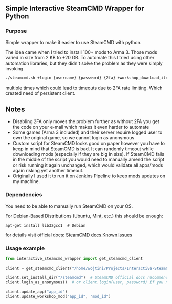 ## Simple Interactive SteamCMD Wrapper for Python

### Purpose
Simple wrapper to make it easier to use SteamCMD with python.

The idea came when I tried to install 100+ mods to Arma 3. Those mods varied in size from 2 KB to +20 GB.
To automate this I tried using other automation libraries, but they didn't solve the problem as they were simply
invoking.
```bash
./steamcmd.sh +login {username} {password} {2fa} +workshop_download_item 107410 450814997 +quit
```
multiple times which could lead to timeouts due to 2FA rate limiting.
Which created need of persistent client.

## Notes
- Disabling 2FA only moves the problem further as without 2FA you get the code on your e-mail
which makes it even harder to automate
- Some games (Arma 3 included) and their server require logged user to own the original game, so we cannot login
as anonymous
- Custom script for SteamCMD looks good on paper however you have to keep in mind that SteamCMD is bad. It can randomly timeout
while downloading mods (especially if they are big in size). If SteamCMD fails in the middle of the script you would
need to manually amend the script or risk running it again unchanged, which would validate all apps/mods again risking 
yet another timeout.
- Originally I used it to run it on Jenkins Pipeline to keep mods updates on my machine.


### Dependencies
You need to be able to manually run SteamCMD on your OS.

For Debian-Based Distributions (Ubuntu, Mint, etc.) this should be enough:
```shell
apt-get install lib32gcc1  # Debian
```
for details visit official docs:
[SteamCMD docs Known Issues](https://developer.valvesoftware.com/wiki/SteamCMD#ERROR.21_Failed_to_install_app_.22xxxxxx.22_.28No_subscription.29)


### Usage example
```python
from interactive_steamcmd_wrapper import get_steamcmd_client
    
client = get_steamcmd_client("/home/wojtini/Projects/Interactive-SteamCMD-Wrapper/Steam")
        
client.set_install_dir("/steamcmd")  # SteamCMD official docs recommend setting dir before login 
client.login_as_anonymous()  # or client.login(user, password) if you need to own the game

client.update_app("app_id")
client.update_workshop_mod("app_id", "mod_id")
```
